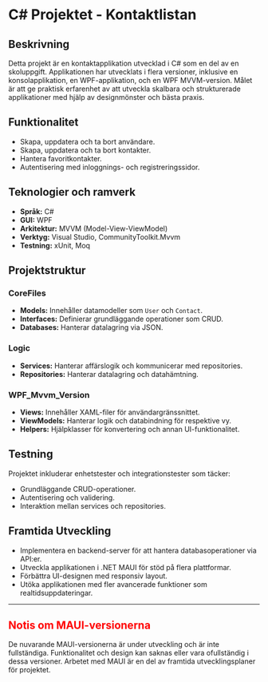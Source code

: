 # C# Projektet - Kontaktlistan 
## Beskrivning
Detta projekt är en kontaktapplikation utvecklad i C# som en del av en skoluppgift. Applikationen har utvecklats i flera versioner, inklusive en konsolapplikation, en WPF-applikation, och en WPF MVVM-version. Målet är att ge praktisk erfarenhet av att utveckla skalbara och strukturerade applikationer med hjälp av designmönster och bästa praxis.

## Funktionalitet

- Skapa, uppdatera och ta bort användare.
- Skapa, uppdatera och ta bort kontakter.
- Hantera favoritkontakter.
- Autentisering med inloggnings- och registreringssidor.

## Teknologier och ramverk

- **Språk:** C#
- **GUI:** WPF
- **Arkitektur:** MVVM (Model-View-ViewModel)
- **Verktyg:** Visual Studio, CommunityToolkit.Mvvm
- **Testning:** xUnit, Moq

## Projektstruktur

### CoreFiles
- **Models:** Innehåller datamodeller som `User` och `Contact`.
- **Interfaces:** Definierar grundläggande operationer som CRUD.
- **Databases:** Hanterar datalagring via JSON.

### Logic
- **Services:** Hanterar affärslogik och kommunicerar med repositories.
- **Repositories:** Hanterar datalagring och datahämtning.

### WPF_Mvvm_Version
- **Views:** Innehåller XAML-filer för användargränssnittet.
- **ViewModels:** Hanterar logik och databindning för respektive vy.
- **Helpers:** Hjälpklasser för konvertering och annan UI-funktionalitet.

## Testning
Projektet inkluderar enhetstester och integrationstester som täcker:
- Grundläggande CRUD-operationer.
- Autentisering och validering.
- Interaktion mellan services och repositories.

## Framtida Utveckling

- Implementera en backend-server för att hantera databasoperationer via API:er.
- Utveckla applikationen i .NET MAUI för stöd på flera plattformar.
- Förbättra UI-designen med responsiv layout.
- Utöka applikationen med fler avancerade funktioner som realtidsuppdateringar.

---

## <span style="color:red">Notis om MAUI-versionerna</span>
De nuvarande MAUI-versionerna är under utveckling och är inte fullständiga. Funktionalitet och design kan saknas eller vara ofullständig i dessa versioner. Arbetet med MAUI är en del av framtida utvecklingsplaner för projektet.

